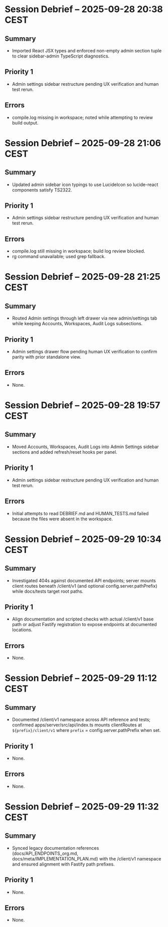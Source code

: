 # Session Debrief – 2025-09-28 20:38 CEST

## Summary
- Imported React JSX types and enforced non-empty admin section tuple to clear sidebar-admin TypeScript diagnostics.

## Priority 1
- Admin settings sidebar restructure pending UX verification and human test rerun.

## Errors
- compile.log missing in workspace; noted while attempting to review build output.


# Session Debrief – 2025-09-28 21:06 CEST

## Summary
- Updated admin sidebar icon typings to use LucideIcon so lucide-react components satisfy TS2322.

## Priority 1
- Admin settings sidebar restructure pending UX verification and human test rerun.

## Errors
- compile.log still missing in workspace; build log review blocked.
- rg command unavailable; used grep fallback.


# Session Debrief – 2025-09-28 21:25 CEST

## Summary
- Routed Admin settings through left drawer via new admin/settings tab while keeping Accounts, Workspaces, Audit Logs subsections.

## Priority 1
- Admin settings drawer flow pending human UX verification to confirm parity with prior standalone view.

## Errors
- None.


# Session Debrief – 2025-09-28 19:57 CEST

## Summary
- Moved Accounts, Workspaces, Audit Logs into Admin Settings sidebar sections and added refresh/reset hooks per panel.

## Priority 1
- Admin settings sidebar restructure pending UX verification and human test rerun.

## Errors
- Initial attempts to read DEBRIEF.md and HUMAN_TESTS.md failed because the files were absent in the workspace.

# Session Debrief – 2025-09-29 10:34 CEST

## Summary
- Investigated 404s against documented API endpoints; server mounts client routes beneath /client/v1 (and optional config.server.pathPrefix) while docs/tests target root paths.

## Priority 1
- Align documentation and scripted checks with actual /client/v1 base path or adjust Fastify registration to expose endpoints at documented locations.

## Errors
- None.


# Session Debrief – 2025-09-29 11:12 CEST

## Summary
- Documented /client/v1 namespace across API reference and tests; confirmed apps/server/src/api/index.ts mounts clientRoutes at `${prefix}/client/v1` where `prefix` = config.server.pathPrefix when set.

## Priority 1
- None.

## Errors
- None.


# Session Debrief – 2025-09-29 11:32 CEST

## Summary
- Synced legacy documentation references (docs/API_ENDPOINTS_org.md, docs/meta/IMPLEMENTATION_PLAN.md) with the /client/v1 namespace and ensured alignment with Fastify path prefixes.

## Priority 1
- None.

## Errors
- None.

